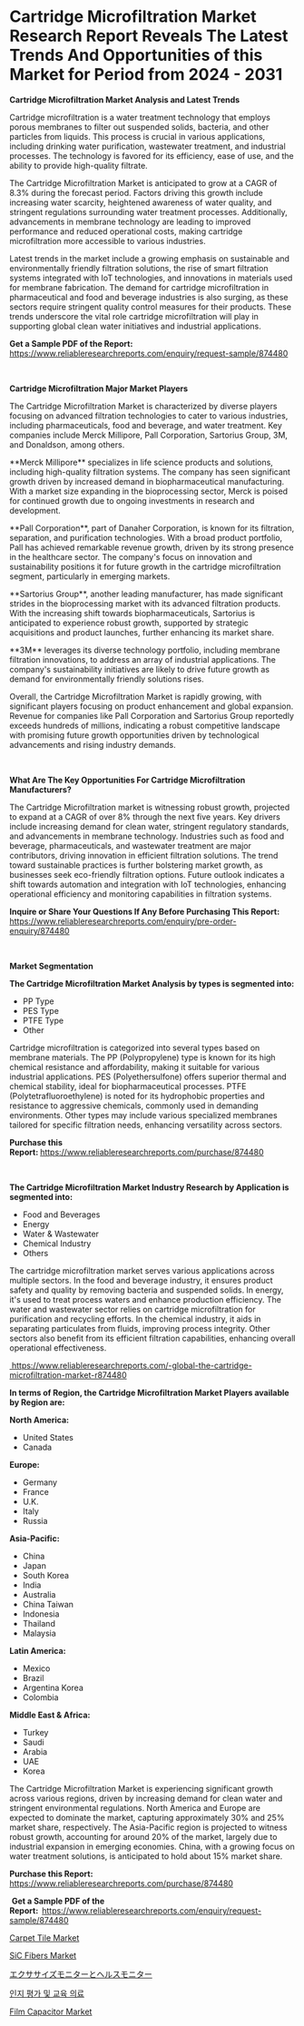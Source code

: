 <p><h1>Cartridge Microfiltration Market Research Report Reveals The Latest Trends And Opportunities of this Market for Period from 2024 - 2031</h1></p><p><strong>Cartridge Microfiltration Market Analysis and Latest Trends</strong></p>
<p><p>Cartridge microfiltration is a water treatment technology that employs porous membranes to filter out suspended solids, bacteria, and other particles from liquids. This process is crucial in various applications, including drinking water purification, wastewater treatment, and industrial processes. The technology is favored for its efficiency, ease of use, and the ability to provide high-quality filtrate.</p><p>The Cartridge Microfiltration Market is anticipated to grow at a CAGR of 8.3% during the forecast period. Factors driving this growth include increasing water scarcity, heightened awareness of water quality, and stringent regulations surrounding water treatment processes. Additionally, advancements in membrane technology are leading to improved performance and reduced operational costs, making cartridge microfiltration more accessible to various industries.</p><p>Latest trends in the market include a growing emphasis on sustainable and environmentally friendly filtration solutions, the rise of smart filtration systems integrated with IoT technologies, and innovations in materials used for membrane fabrication. The demand for cartridge microfiltration in pharmaceutical and food and beverage industries is also surging, as these sectors require stringent quality control measures for their products. These trends underscore the vital role cartridge microfiltration will play in supporting global clean water initiatives and industrial applications.</p></p>
<p><strong>Get a Sample PDF of the Report:&nbsp;</strong> <a href="https://www.reliableresearchreports.com/enquiry/request-sample/874480">https://www.reliableresearchreports.com/enquiry/request-sample/874480</a></p>
<p>&nbsp;</p>
<p><strong>Cartridge Microfiltration Major Market Players</strong></p>
<p><p>The Cartridge Microfiltration Market is characterized by diverse players focusing on advanced filtration technologies to cater to various industries, including pharmaceuticals, food and beverage, and water treatment. Key companies include Merck Millipore, Pall Corporation, Sartorius Group, 3M, and Donaldson, among others.</p><p>**Merck Millipore** specializes in life science products and solutions, including high-quality filtration systems. The company has seen significant growth driven by increased demand in biopharmaceutical manufacturing. With a market size expanding in the bioprocessing sector, Merck is poised for continued growth due to ongoing investments in research and development.</p><p>**Pall Corporation**, part of Danaher Corporation, is known for its filtration, separation, and purification technologies. With a broad product portfolio, Pall has achieved remarkable revenue growth, driven by its strong presence in the healthcare sector. The company's focus on innovation and sustainability positions it for future growth in the cartridge microfiltration segment, particularly in emerging markets.</p><p>**Sartorius Group**, another leading manufacturer, has made significant strides in the bioprocessing market with its advanced filtration products. With the increasing shift towards biopharmaceuticals, Sartorius is anticipated to experience robust growth, supported by strategic acquisitions and product launches, further enhancing its market share.</p><p>**3M** leverages its diverse technology portfolio, including membrane filtration innovations, to address an array of industrial applications. The company's sustainability initiatives are likely to drive future growth as demand for environmentally friendly solutions rises.</p><p>Overall, the Cartridge Microfiltration Market is rapidly growing, with significant players focusing on product enhancement and global expansion. Revenue for companies like Pall Corporation and Sartorius Group reportedly exceeds hundreds of millions, indicating a robust competitive landscape with promising future growth opportunities driven by technological advancements and rising industry demands.</p></p>
<p>&nbsp;</p>
<p><strong>What Are The Key Opportunities For Cartridge Microfiltration Manufacturers?</strong></p>
<p><p>The Cartridge Microfiltration market is witnessing robust growth, projected to expand at a CAGR of over 8% through the next five years. Key drivers include increasing demand for clean water, stringent regulatory standards, and advancements in membrane technology. Industries such as food and beverage, pharmaceuticals, and wastewater treatment are major contributors, driving innovation in efficient filtration solutions. The trend toward sustainable practices is further bolstering market growth, as businesses seek eco-friendly filtration options. Future outlook indicates a shift towards automation and integration with IoT technologies, enhancing operational efficiency and monitoring capabilities in filtration systems.</p></p>
<p><strong>Inquire or Share Your Questions If Any Before Purchasing This Report:</strong> <a href="https://www.reliableresearchreports.com/enquiry/pre-order-enquiry/874480">https://www.reliableresearchreports.com/enquiry/pre-order-enquiry/874480</a></p>
<p>&nbsp;</p>
<p><strong>Market Segmentation</strong></p>
<p><strong>The Cartridge Microfiltration Market Analysis by types is segmented into:</strong></p>
<p><ul><li>PP Type</li><li>PES Type</li><li>PTFE Type</li><li>Other</li></ul></p>
<p><p>Cartridge microfiltration is categorized into several types based on membrane materials. The PP (Polypropylene) type is known for its high chemical resistance and affordability, making it suitable for various industrial applications. PES (Polyethersulfone) offers superior thermal and chemical stability, ideal for biopharmaceutical processes. PTFE (Polytetrafluoroethylene) is noted for its hydrophobic properties and resistance to aggressive chemicals, commonly used in demanding environments. Other types may include various specialized membranes tailored for specific filtration needs, enhancing versatility across sectors.</p></p>
<p><strong>Purchase this Report:&nbsp;</strong><a href="https://www.reliableresearchreports.com/purchase/874480">https://www.reliableresearchreports.com/purchase/874480</a></p>
<p>&nbsp;</p>
<p><strong>The Cartridge Microfiltration Market Industry Research by Application is segmented into:</strong></p>
<p><ul><li>Food and Beverages</li><li>Energy</li><li>Water & Wastewater</li><li>Chemical Industry</li><li>Others</li></ul></p>
<p><p>The cartridge microfiltration market serves various applications across multiple sectors. In the food and beverage industry, it ensures product safety and quality by removing bacteria and suspended solids. In energy, it's used to treat process waters and enhance production efficiency. The water and wastewater sector relies on cartridge microfiltration for purification and recycling efforts. In the chemical industry, it aids in separating particulates from fluids, improving process integrity. Other sectors also benefit from its efficient filtration capabilities, enhancing overall operational effectiveness.</p></p>
<p><a href="https://www.reliableresearchreports.com/-global-the-cartridge-microfiltration-market-r874480">&nbsp;https://www.reliableresearchreports.com/-global-the-cartridge-microfiltration-market-r874480</a></p>
<p><strong>In terms of Region, the Cartridge Microfiltration Market Players available by Region are:</strong></p>
<p>
    <p> <strong> North America: </strong>
        <ul>
            <li>United States</li>
            <li>Canada</li>
        </ul>
        </p> 
    <p> <strong> Europe: </strong>
        <ul>
            <li>Germany</li>
            <li>France</li>
            <li>U.K.</li>
            <li>Italy</li>
            <li>Russia</li>
        </ul>
        </p> 
    <p> <strong> Asia-Pacific: </strong>
        <ul>
            <li>China</li>
            <li>Japan</li>
            <li>South Korea</li>
            <li>India</li>
            <li>Australia</li>
            <li>China Taiwan</li>
            <li>Indonesia</li>
            <li>Thailand</li>
            <li>Malaysia</li>
        </ul>
        </p> 
    <p> <strong> Latin America: </strong>
        <ul>
            <li>Mexico</li>
            <li>Brazil</li>
            <li>Argentina Korea</li>
            <li>Colombia</li>
        </ul>
        </p> 
    <p> <strong> Middle East & Africa: </strong>
        <ul>
            <li>Turkey</li>
            <li>Saudi</li>
            <li>Arabia</li>
            <li>UAE</li>
            <li>Korea</li>
        </ul>
    </p>
    </p>
<p><p>The Cartridge Microfiltration Market is experiencing significant growth across various regions, driven by increasing demand for clean water and stringent environmental regulations. North America and Europe are expected to dominate the market, capturing approximately 30% and 25% market share, respectively. The Asia-Pacific region is projected to witness robust growth, accounting for around 20% of the market, largely due to industrial expansion in emerging economies. China, with a growing focus on water treatment solutions, is anticipated to hold about 15% market share.</p></p>
<p><strong>Purchase this Report: </strong><a href="https://www.reliableresearchreports.com/purchase/874480">https://www.reliableresearchreports.com/purchase/874480</a></p>
<p>&nbsp;<strong>Get a Sample PDF of the Report:&nbsp;&nbsp;</strong><a href="https://www.reliableresearchreports.com/enquiry/request-sample/874480">https://www.reliableresearchreports.com/enquiry/request-sample/874480</a></p>
<p><strong></strong></p>
<p><p><a href="https://github.com/arionmp/Market-Research-Report-List-5/blob/main/carpet-tile-market.md">Carpet Tile Market</a></p><p><a href="https://issuu.com/reportprime-2/docs/sic-fibers-market-size-2030.pptx_95dd55e04996c3">SiC Fibers Market</a></p><p><a href="https://github.com/mohamedbakry57/Market-Research-Report-List-6/blob/main/524527187412.md">エクササイズモニターとヘルスモニター</a></p><p><a href="https://github.com/laholand/Market-Research-Report-List-6/blob/main/8225208108306.md">인지 평가 및 교육 의료</a></p><p><a href="https://www.linkedin.com/pulse/film-capacitor-market-indicators-size-regional-breakdown-player-oknaf?trackingId=RVjFH5bYSHSdByLsZK47bw%3D%3D">Film Capacitor Market</a></p></p>